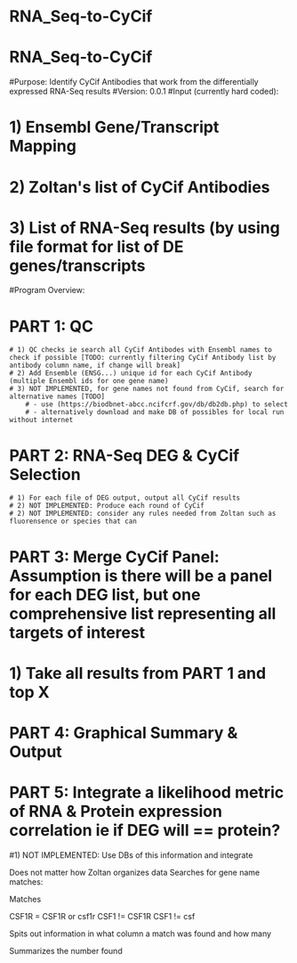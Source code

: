 # RNA_Seq-to-CyCif

# RNA_Seq-to-CyCif
#Purpose: Identify CyCif Antibodies that work from the differentially expressed RNA-Seq results
#Version: 0.0.1
#Input (currently hard coded):
# 1) Ensembl Gene/Transcript Mapping
# 2) Zoltan's list of CyCif Antibodies
# 3) List of RNA-Seq results (by using file format for list of DE genes/transcripts
#Program Overview:
# PART 1: QC
    # 1) QC checks ie search all CyCif Antibodes with Ensembl names to check if possible [TODO: currently filtering CyCif Antibody list by antibody column name, if change will break]
    # 2) Add Ensemble (ENSG...) unique id for each CyCif Antibody (multiple Ensembl ids for one gene name)
    # 3) NOT IMPLEMENTED, for gene names not found from CyCif, search for alternative names [TODO]
        # - use (https://biodbnet-abcc.ncifcrf.gov/db/db2db.php) to select
        # - alternatively download and make DB of possibles for local run without internet
# PART 2: RNA-Seq DEG & CyCif Selection
    # 1) For each file of DEG output, output all CyCif results
    # 2) NOT IMPLEMENTED: Produce each round of CyCif
    # 2) NOT IMPLEMENTED: consider any rules needed from Zoltan such as fluorensence or species that can
# PART 3: Merge CyCif Panel: Assumption is there will be a panel for each DEG list, but one comprehensive list representing all targets of interest
# 1) Take all results from PART 1 and top X
# PART 4: Graphical Summary & Output
# PART 5: Integrate a likelihood metric of RNA & Protein expression correlation ie if DEG will == protein?
#1) NOT IMPLEMENTED: Use DBs of this information and integrate

Does not matter how Zoltan organizes data
Searches for gene name matches:

Matches

CSF1R  = CSF1R    or   csf1r
CSF1 != CSF1R
CSF1 != csf

Spits out information in what column a match was found and how many

Summarizes the number found
